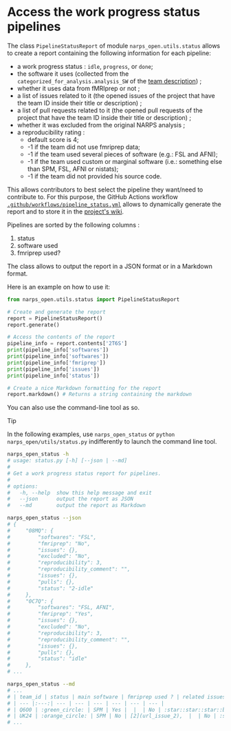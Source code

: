# Access the work progress status pipelines

The class `PipelineStatusReport` of module `narps_open.utils.status` allows to create a report containing the following information for each pipeline:
* a work progress status : `idle`, `progress`, or `done`;
* the software it uses (collected from the `categorized_for_analysis.analysis_SW` of the [team description](/docs/description.md)) ;
* whether it uses data from fMRIprep or not ;
* a list of issues related to it (the opened issues of the project that have the team ID inside their title or description) ;
* a list of pull requests related to it (the opened pull requests of the project that have the team ID inside their title or description) ;
* whether it was excluded from the original NARPS analysis ;
* a reproducibility rating :
  * default score is 4;
  * -1 if the team did not use fmriprep data;
  * -1 if the team used several pieces of software (e.g.: FSL and AFNI);
  * -1 if the team used custom or marginal software (i.e.: something else than SPM, FSL, AFNI or nistats);
  * -1 if the team did not provided his source code.

This allows contributors to best select the pipeline they want/need to contribute to. For this purpose, the GitHub Actions workflow [`.github/workflows/pipeline_status.yml`](/.github/workflows/pipeline_status.yml) allows to dynamically generate the report and to store it in the [project's wiki](https://github.com/Inria-Empenn/narps_open_pipelines/wiki).

Pipelines are sorted by the following columns :
1. status
2. software used
3. fmriprep used?

The class allows to output the report in a JSON format or in a Markdown format.

Here is an example on how to use it:

```python
from narps_open.utils.status import PipelineStatusReport

# Create and generate the report
report = PipelineStatusReport()
report.generate()

# Access the contents of the report
pipeline_info = report.contents['2T6S']
print(pipeline_info['softwares'])
print(pipeline_info['softwares'])
print(pipeline_info['fmriprep'])
print(pipeline_info['issues'])
print(pipeline_info['status'])

# Create a nice Markdown formatting for the report
report.markdown() # Returns a string containing the markdown
```

You can also use the command-line tool as so.

> [!TIP]
> In the following examples, use `narps_open_status` or `python narps_open/utils/status.py` indifferently to launch the command line tool.

```bash
narps_open_status -h
# usage: status.py [-h] [--json | --md]
# 
# Get a work progress status report for pipelines.
# 
# options:
#   -h, --help  show this help message and exit
#   --json      output the report as JSON
#   --md        output the report as Markdown

narps_open_status --json
# {
#     "08MQ": {
#         "softwares": "FSL",
#         "fmriprep": "No",
#         "issues": {},
#         "excluded": "No",
#         "reproducibility": 3,
#         "reproducibility_comment": "",
#         "issues": {},
#         "pulls": {},
#         "status": "2-idle"
#     },
#     "0C7Q": {
#         "softwares": "FSL, AFNI",
#         "fmriprep": "Yes",
#         "issues": {},
#         "excluded": "No",
#         "reproducibility": 3,
#         "reproducibility_comment": "",
#         "issues": {},
#         "pulls": {},
#         "status": "idle"
#     },
# ...

narps_open_status --md
# ...
# | team_id | status | main software | fmriprep used ? | related issues | related pull requests | excluded from NARPS analysis | reproducibility |
# | --- |:---:| --- | --- | --- | --- | --- | --- |
# | Q6O0 | :green_circle: | SPM | Yes |  |  | No | :star::star::star::black_small_square:<br /> |
# | UK24 | :orange_circle: | SPM | No | [2](url_issue_2),  |  | No | :star::star::black_small_square::black_small_square:<br /> |
# ...
```
